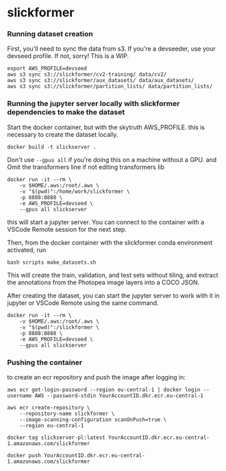 # slickformer

### Running dataset creation

First, you'll need to sync the data from s3. If you're a devseeder, use your devseed profile. If not, sorry! This is a WIP.

```
export AWS_PROFILE=devseed
aws s3 sync s3://slickformer/cv2-training/ data/cv2/
aws s3 sync s3://slickformer/aux_datasets/ data/aux_datasets/
aws s3 sync s3://slickformer/partition_lists/ data/partition_lists/
```

### Running the jupyter server locally with slickformer dependencies to make the dataset

Start the docker container, but with the skytruth AWS_PROFILE. this is necessary to create the dataset locally.

```
docker build -t slickserver .
```
Don't use `--gpus all` if you're doing this on a machine without a GPU. and Omit the transformers line if not editing transformers lib
```
docker run -it --rm \
    -v $HOME/.aws:/root/.aws \
    -v "$(pwd)":/home/work/slickformer \
    -p 8888:8888 \
    -e AWS_PROFILE=devseed \
    --gpus all slickserver
```

this will start a jupyter server. You can connect to the container with a VSCode Remote session for the next step.

Then, from the docker container with the slickformer conda environment activated, run

`bash scripts make_datasets.sh`

This will create the train, validation, and test sets without tiling, and extract the annotations from the Photopea image layers into a COCO JSON.

After creating the dataset, you can start the jupyter server to work with it in jupyter or VSCode Remote using the same command.

```
docker run -it --rm \
    -v $HOME/.aws:/root/.aws \
    -v "$(pwd)":/slickformer \
    -p 8888:8888 \
    -e AWS_PROFILE=devseed \
    --gpus all slickserver
```

### Pushing the container

to create an ecr repository and push the image after logging in:

`aws ecr get-login-password --region eu-central-1 | docker login --username AWS --password-stdin YourAccountID.dkr.ecr.eu-central-1`

```
aws ecr create-repository \
    --repository-name slickformer \     
    --image-scanning-configuration scanOnPush=true \
    --region eu-central-1

docker tag slickserver-pl:latest YourAccountID.dkr.ecr.eu-central-1.amazonaws.com/slickformer

docker push YourAccountID.dkr.ecr.eu-central-1.amazonaws.com/slickformer
```
